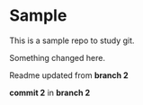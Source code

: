 # Sample

This is a sample repo to study git.

Something changed here.

Readme updated from **branch 2**

**commit 2** in **branch 2**